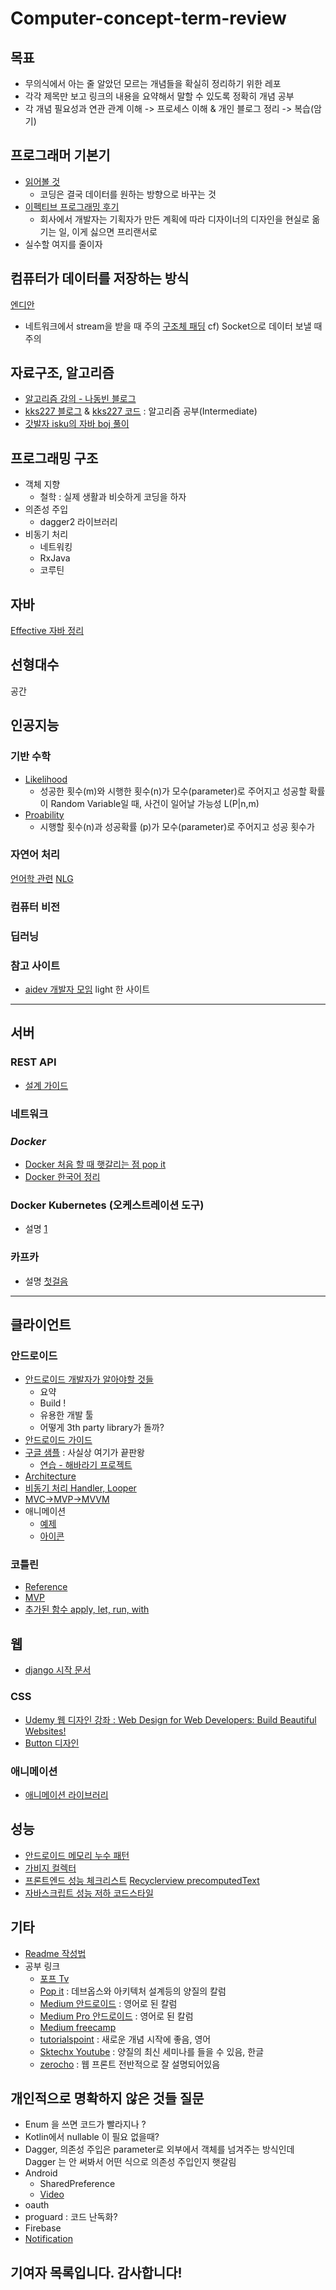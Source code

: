 # Computer-concept-term-review
## 목표 
* 무의식에서 아는 줄 알았던 모르는 개념들을 확실히 정리하기 위한 레포
* 각각 제목만 보고 링크의 내용을 요약해서 말할 수 있도록 정확히 개념 공부
* 각 개념 필요성과 연관 관계 이해 -> 프로세스 이해 & 개인 블로그 정리 -> 복습(암기)  
## 프로그래머 기본기
* [읽어볼 것](http://www.fastcampus.co.kr/dev_school_gds_blog_feature_1/)
    - 코딩은 결국 데이터를 원하는 방향으로 바꾸는 것
* [이펙티브 프로그래밍 후기](https://brunch.co.kr/@imagineer/81)
    - 회사에서 개발자는 기획자가 만든 계획에 따라 디자이너의 디자인을 현실로 옮기는 일, 이게 싫으면 프리랜서로 
* 실수할 여지를 줄이자

## 컴퓨터가 데이터를 저장하는 방식
[엔디안](http://www.joinc.co.kr/w/Site/Network_Programing/Documents/endian)
* 네트워크에서 stream을 받을 때 주의
[구조체 패딩](http://pangate.com/19) cf) Socket으로 데이터 보낼 때 주의 


## 자료구조, 알고리즘
- [알고리즘 강의 - 나동빈 블로그](https://blog.naver.com/ndb796/221226794899)
- [kks227 블로그](http://blog.naver.com/PostView.nhn?blogId=kks227&logNo=220820773477) & [kks227 코드](https://github.com/kks227/BOJ) : 알고리즘 공부(Intermediate) 
- [갓발자 isku의 자바 boj 풀이](https://github.com/ISKU/Algorithm)

## 프로그래밍 구조 
- 객체 지향
   - 철학 : 실제 생활과 비슷하게 코딩을 하자 
- 의존성 주입
    - dagger2 라이브러리
- 비동기 처리 
    - 네트워킹
    - RxJava
    - 코루틴

## 자바 
[Effective 자바 정리](https://brunch.co.kr/@oemilk/168)



## 선형대수 
공간 
## 인공지능 
### 기반 수학
* [Likelihood]()
    - 성공한 횟수(m)와 시행한 횟수(n)가 모수(parameter)로 주어지고 성공할 확률이 Random Variable일 때, 사건이 일어날 가능성 L(P|n,m)
* [Proability]()
    - 시행할 횟수(n)과 성공확률 (p)가 모수(parameter)로 주어지고 성공 횟수가 
### 자연어 처리 
[언어학 관련](https://blog.naver.com/bcj1210/)
[NLG](http://blog.ncsoft.com/?p=37832)
### 컴퓨터 비전 

### 딥러닝 


### 참고 사이트 
* [aidev 개발자 모임](http://aidev.co.kr/) light 한 사이트

<hr>

## 서버 
### REST API 
* [설계 가이드](https://hackernoon.com/restful-api-design-step-by-step-guide-2f2c9f9fcdbf)

### 네트워크

### *Docker*
- [Docker 처음 할 때 햇갈리는 점 pop it](https://www.popit.kr/kafka-%EC%9A%B4%EC%98%81%EC%9E%90%EA%B0%80-%EB%A7%90%ED%95%98%EB%8A%94-%EC%B2%98%EC%9D%8C-%EC%A0%91%ED%95%98%EB%8A%94-kafka/?utm_source=dable])
- [Docker 한국어 정리](https://github.com/remotty/documents.docker.co.kr)

### Docker Kubernetes (오케스트레이션 도구)
- 설명 [1](https://www.popit.kr/kubernetes-introduction/?utm_source=dable)

### 카프카 
- 설명 [첫걸음](https://www.popit.kr/kafka-%EC%9A%B4%EC%98%81%EC%9E%90%EA%B0%80-%EB%A7%90%ED%95%98%EB%8A%94-%EC%B2%98%EC%9D%8C-%EC%A0%91%ED%95%98%EB%8A%94-kafka/?utm_source=dable)

<hr/>

## 클라이언트 
### 안드로이드
- [안드로이드 개발자가 알아야할 것들](https://medium.com/mindorks/how-to-become-a-complete-android-developer-110d7ef91f2a)
    - 요약
    - Build ! 
    - 유용한 개발 툴 
    - 어떻게 3th party library가 돌까?
- [안드로이드 가이드](https://guides.codepath.com/android)
- [구글 샘플](https://github.com/googlesamples) : 사실상 여기가 끝판왕
    - [연습 - 해바라기 프로젝트](https://github.com/googlesamples/android-sunflower)
- [Architecture](https://github.com/googlesamples/android-architecture)  
- [비동기 처리 Handler, Looper](https://academy.realm.io/kr/posts/android-thread-looper-handler/)
- [MVC->MVP->MVVM](https://thdev.tech/androiddev/2017/08/09/Android-MVC_MVP_MVVM-Intro.html) 
- 애니메이션 
    - [예제](https://android.jlelse.eu/make-your-app-shine-how-to-make-a-button-morph-into-a-loading-spinner-9efee6e39711)
    - [아이콘](https://www.androiddesignpatterns.com/2016/11/introduction-to-icon-animation-techniques.html)
### 코틀린
* [Reference](https://kotlinlang.org/docs/reference/typecasts.html#safe-nullable-cast-operator)
* [MVP](https://github.com/googlesamples/android-architecture/tree/todo-mvp-kotlin/)
* [추가된 함수 apply, let, run, with](https://www.androidhuman.com/lecture/kotlin/2016/07/06/kotlin_let_apply_run_with/)

## 웹
* [django 시작 문서](https://django-doc-test-kor.readthedocs.io/en/old_master/topics/templates.html) 
### CSS 
* [Udemy 웹 디자인 강좌 : Web Design for Web Developers: Build Beautiful Websites!](https://www.udemy.com/web-design-secrets/)
* [Button 디자인](https://freefrontend.com/css-buttons/)

### 애니메이션 
* [애니메이션 라이브러리](https://hackernoon.com/10-javascript-animation-libraries-to-follow-in-2018-50ff1d905f43)

## 성능 
- [안드로이드 메모리 누수 패턴](https://m.blog.naver.com/eyeballss/221127939604)
- [가비지 컬렉터](http://imcreator.tistory.com/120?category=629872)
- [프론트엔드 성능 체크리스트](https://github.com/ParkSB/Front-End-Performance-Checklist/blob/master/README.md)
[Recyclerview precomputedText](https://developers-kr.googleblog.com/2018/08/prefetch-text-layout-in-recyclerview.html)
- [자바스크립트 성능 저하 코드스타일](http://12bme.tistory.com/134) 

## 기타 
- [Readme 작성법](https://gist.github.com/ihoneymon/652be052a0727ad59601) 
- 공부 링크 
    - [포프 Tv](https://www.youtube.com/channel/UC63J0Q5huHSlbNT3KxvAaHQ)
    - [Pop it](https://www.popit.kr/) : 데브옵스와 아키텍처 설계등의 양질의 칼럼
    - [Medium 안드로이드](https://android.jlelse.eu/) : 영어로 된 칼럼
    - [Medium Pro 안드로이드](https://proandroiddev.com/) : 영어로 된 칼럼
    - [Medium freecamp](https://medium.freecodecamp.org/)
    - [tutorialspoint](https://www.tutorialspoint.com/index.htm) : 새로운 개념 시작에 좋음, 영어
    - [Sktechx Youtube](https://www.youtube.com/channel/UCtV98yyffjUORQRGTuLHomw)
: 양질의 최신 세미나를 들을 수 있음, 한글 
    - [zerocho](https://www.zerocho.com/) : 웹 프론트 전반적으로 잘 설명되어있음 

## 개인적으로 명확하지 않은 것들 질문 
- Enum 을 쓰면 코드가 빨라지나 ?
- Kotlin에서 nullable 이 필요 없을때? 
- Dagger, 의존성 주입은 parameter로 외부에서 객체를 넘겨주는 방식인데 Dagger 는 안 써봐서 어떤 식으로 의존성 주입인지 햇갈림
- Android 
    - SharedPreference 
    - [Video](https://github.com/googlesamples/android-VideoPlayer)
- oauth 
- proguard : 코드 난독화?
- Firebase 
- [Notification](https://github.com/googlesamples/android-architecture-components/tree/master/PagingWithNetworkSample)
## 기여자 목록입니다. 감사합니다!